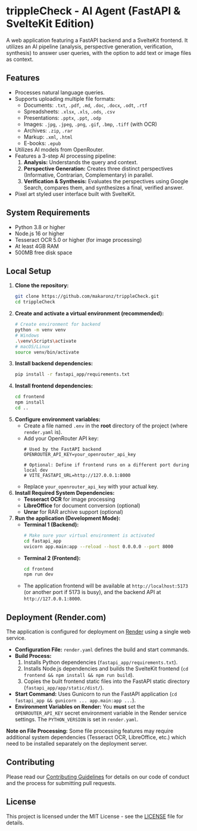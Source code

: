 # trippleCheck - AI Agent (FastAPI & SvelteKit Edition)

A web application featuring a FastAPI backend and a SvelteKit frontend. It utilizes an AI pipeline (analysis, perspective generation, verification, synthesis) to answer user queries, with the option to add text or image files as context.

## Features

*   Processes natural language queries.
*   Supports uploading multiple file formats:
    - Documents: `.txt`, `.pdf`, `.md`, `.doc`, `.docx`, `.odt`, `.rtf`
    - Spreadsheets: `.xlsx`, `.xls`, `.ods`, `.csv`
    - Presentations: `.pptx`, `.ppt`, `.odp`
    - Images: `.jpg`, `.jpeg`, `.png`, `.gif`, `.bmp`, `.tiff` (with OCR)
    - Archives: `.zip`, `.rar`
    - Markup: `.xml`, `.html`
    - E-books: `.epub`
*   Utilizes AI models from OpenRouter.
*   Features a 3-step AI processing pipeline:
    1.  **Analysis:** Understands the query and context.
    2.  **Perspective Generation:** Creates three distinct perspectives (Informative, Contrarian, Complementary) in parallel.
    3.  **Verification & Synthesis:** Evaluates the perspectives using Google Search, compares them, and synthesizes a final, verified answer.
*   Pixel art styled user interface built with SvelteKit.

## System Requirements

*   Python 3.8 or higher
*   Node.js 16 or higher
*   Tesseract OCR 5.0 or higher (for image processing)
*   At least 4GB RAM
*   500MB free disk space

## Local Setup

1.  **Clone the repository:**
    ```bash
    git clone https://github.com/makaronz/trippleCheck.git
    cd trippleCheck
    ```
2.  **Create and activate a virtual environment (recommended):**
    ```bash
    # Create environment for backend
    python -m venv venv
    # Windows
    .\venv\Scripts\activate
    # macOS/Linux
    source venv/bin/activate
    ```
3.  **Install backend dependencies:**
    ```bash
    pip install -r fastapi_app/requirements.txt
    ```
4.  **Install frontend dependencies:**
    ```bash
    cd frontend
    npm install
    cd ..
    ```
5.  **Configure environment variables:**
    *   Create a file named `.env` in the **root** directory of the project (where `render.yaml` is).
    *   Add your OpenRouter API key:
        ```dotenv
        # Used by the FastAPI backend
        OPENROUTER_API_KEY=your_openrouter_api_key

        # Optional: Define if frontend runs on a different port during local dev
        # VITE_FASTAPI_URL=http://127.0.0.1:8000
        ```
    *   Replace `your_openrouter_api_key` with your actual key.
6.  **Install Required System Dependencies:**
    *   **Tesseract OCR** for image processing
    *   **LibreOffice** for document conversion (optional)
    *   **Unrar** for RAR archive support (optional)
7.  **Run the application (Development Mode):**
    *   **Terminal 1 (Backend):**
        ```bash
        # Make sure your virtual environment is activated
        cd fastapi_app
        uvicorn app.main:app --reload --host 0.0.0.0 --port 8000
        ```
    *   **Terminal 2 (Frontend):**
        ```bash
        cd frontend
        npm run dev
        ```
    *   The application frontend will be available at `http://localhost:5173` (or another port if 5173 is busy), and the backend API at `http://127.0.0.1:8000`.

## Deployment (Render.com)

The application is configured for deployment on [Render](https://render.com/) using a single web service.

*   **Configuration File:** `render.yaml` defines the build and start commands.
*   **Build Process:**
    1.  Installs Python dependencies (`fastapi_app/requirements.txt`).
    2.  Installs Node.js dependencies and builds the SvelteKit frontend (`cd frontend && npm install && npm run build`).
    3.  Copies the built frontend static files into the FastAPI static directory (`fastapi_app/app/static/dist/`).
*   **Start Command:** Uses Gunicorn to run the FastAPI application (`cd fastapi_app && gunicorn ... app.main:app ...`).
*   **Environment Variables on Render:** You **must** set the `OPENROUTER_API_KEY` secret environment variable in the Render service settings. The `PYTHON_VERSION` is set in `render.yaml`.

**Note on File Processing:** Some file processing features may require additional system dependencies (Tesseract OCR, LibreOffice, etc.) which need to be installed separately on the deployment server.

## Contributing

Please read our [Contributing Guidelines](CONTRIBUTING.md) for details on our code of conduct and the process for submitting pull requests.

## License

This project is licensed under the MIT License - see the [LICENSE](LICENSE) file for details.
